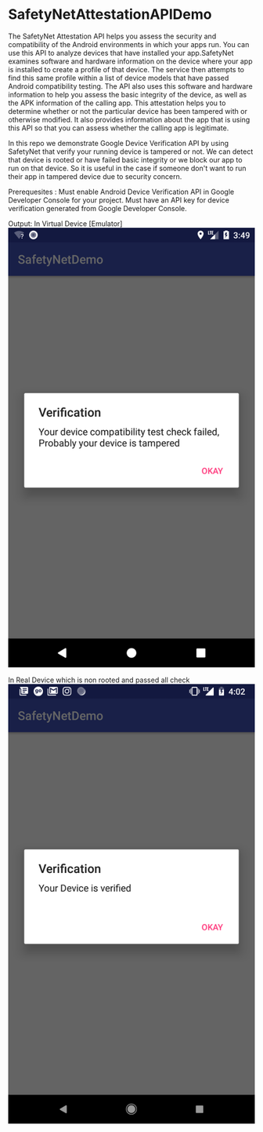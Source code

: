 # SafetyNetAttestationAPIDemo
The SafetyNet Attestation API helps you assess the security and compatibility of the Android environments in which your apps run. You can use this API to analyze devices that have installed your app.SafetyNet examines software and hardware information on the device where your app is installed to create a profile of that device. The service then attempts to find this same profile within a list of device models that have passed Android compatibility testing. The API also uses this software and hardware information to help you assess the basic integrity of the device, as well as the APK information of the calling app. This attestation helps you to determine whether or not the particular device has been tampered with or otherwise modified. It also provides information about the app that is using this API so that you can assess whether the calling app is legitimate.

In this repo we demonstrate Google Device Verification API by using SafetyNet that verify your running device is tampered or not. We can detect that device is rooted or have failed basic integrity or we block our app to run on that device. So it is useful in the case if someone don't want to run their app in tampered device due to security concern.

Prerequesites :
Must enable Android Device Verification API in Google Developer Console for your project.
Must have an API key for device verification generated from Google Developer Console.

Output:
In Virtual Device [Emulator]
 ![safetynetfail](https://github.com/dishantwalia/SafetyNetCheckDemo/blob/master/SafetyNetDemo/emulator.png)
 
In Real Device which is non rooted and passed all check
 ![safetynetpass](https://github.com/dishantwalia/SafetyNetCheckDemo/blob/master/SafetyNetDemo/realdevice.png)



